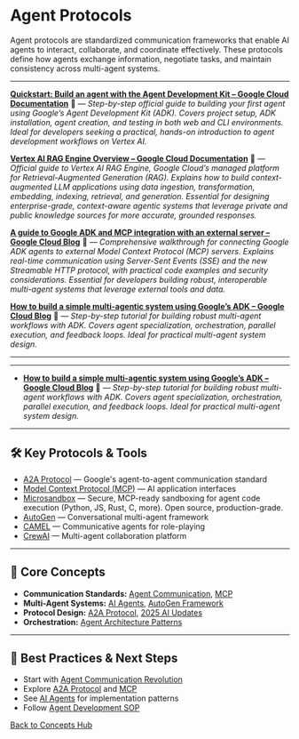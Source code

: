 # Agent Protocols



Agent protocols are standardized communication frameworks that enable AI agents to interact, collaborate, and coordinate effectively. These protocols define how agents exchange information, negotiate tasks, and maintain consistency across multi-agent systems.

---


**[Quickstart: Build an agent with the Agent Development Kit – Google Cloud Documentation](https://cloud.google.com/vertex-ai/generative-ai/docs/agent-development-kit/quickstart)** 📝 — *Step-by-step official guide to building your first agent using Google’s Agent Development Kit (ADK). Covers project setup, ADK installation, agent creation, and testing in both web and CLI environments. Ideal for developers seeking a practical, hands-on introduction to agent development workflows on Vertex AI.*

**[Vertex AI RAG Engine Overview – Google Cloud Documentation](https://cloud.google.com/vertex-ai/generative-ai/docs/rag-engine/rag-overview)** 📝 — *Official guide to Vertex AI RAG Engine, Google Cloud’s managed platform for Retrieval-Augmented Generation (RAG). Explains how to build context-augmented LLM applications using data ingestion, transformation, embedding, indexing, retrieval, and generation. Essential for designing enterprise-grade, context-aware agentic systems that leverage private and public knowledge sources for more accurate, grounded responses.*


**[A guide to Google ADK and MCP integration with an external server – Google Cloud Blog](https://cloud.google.com/blog/topics/developers-practitioners/use-google-adk-and-mcp-with-an-external-server)** 📝 — *Comprehensive walkthrough for connecting Google ADK agents to external Model Context Protocol (MCP) servers. Explains real-time communication using Server-Sent Events (SSE) and the new Streamable HTTP protocol, with practical code examples and security considerations. Essential for developers building robust, interoperable multi-agent systems that leverage external tools and data.*

**[How to build a simple multi-agentic system using Google’s ADK – Google Cloud Blog](https://cloud.google.com/blog/products/ai-machine-learning/build-multi-agentic-systems-using-google-adk)** 📝 — *Step-by-step tutorial for building robust multi-agent workflows with ADK. Covers agent specialization, orchestration, parallel execution, and feedback loops. Ideal for practical multi-agent system design.*

---

---









- **[How to build a simple multi-agentic system using Google’s ADK – Google Cloud Blog](https://cloud.google.com/blog/products/ai-machine-learning/build-multi-agentic-systems-using-google-adk)** 📝 — *Step-by-step tutorial for building robust multi-agent workflows with ADK. Covers agent specialization, orchestration, parallel execution, and feedback loops. Ideal for practical multi-agent system design.*

---

## 🛠️ Key Protocols & Tools

- [A2A Protocol](https://github.com/google/A2A/) — Google's agent-to-agent communication standard
- [Model Context Protocol (MCP)](https://modelcontextprotocol.io/) — AI application interfaces
- [Microsandbox](https://github.com/microsandbox/microsandbox) — Secure, MCP-ready sandboxing for agent code execution (Python, JS, Rust, C, more). Open source, production-grade.
- [AutoGen](https://microsoft.github.io/autogen/) — Conversational multi-agent framework
- [CAMEL](../reference/techniques/camel/README.md) — Communicative agents for role-playing
- [CrewAI](https://github.com/joaomdmoura/crewAI) — Multi-agent collaboration platform

---

## 🧠 Core Concepts

- **Communication Standards:** [Agent Communication](./agent-communication.md), [MCP](./mcp.md)
- **Multi-Agent Systems:** [AI Agents](./ai-agents.md), [AutoGen Framework](../reference/techniques/autogen/README.md)
- **Protocol Design:** [A2A Protocol](https://github.com/google/A2A/), [2025 AI Updates](../reference/2025-ai-updates.md#agent-communication-protocols)
- **Orchestration:** [Agent Architecture Patterns](../guides/ai-agents.md#agent-architecture-patterns)

---

## 🚀 Best Practices & Next Steps

- Start with [Agent Communication Revolution](../reference/2025-ai-updates.md#1-agent-communication-revolution)
- Explore [A2A Protocol](https://github.com/google/A2A/) and [MCP](./mcp.md)
- See [AI Agents](./ai-agents.md) for implementation patterns
- Follow [Agent Development SOP](../guides/agent-development/sop_ai_agent.md)

[Back to Concepts Hub](./README.md)
